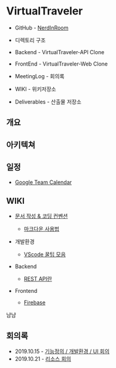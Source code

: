 # VirtualTraveler

- GitHub - <a href=" https://github.com/NerdInRoom ">NerdInRoom</a>

-  디렉토리 구조

  - Backend - VirtualTraveler-API Clone

  - FrontEnd - VirtualTraveler-Web Clone

  - MeetingLog - 회의록

  - WIKI - 위키저장소

  - Deliverables - 산출물 저장소

    

## 개요



## 아키텍쳐



## 일정

- <a href="https://calendar.google.com/calendar/embed?src=k4h8g6b7jn7vrmqlngfj93lb7s%40group.calendar.google.com&ctz=Asia%2FSeoul">Google Team Calendar</a>

## WIKI

- <a href="">문서 작성 & 코딩 컨벤션</a>
  - <a href="./WIKI/about_markdown.md">마크다운 사용법</a>
- 개발환경
  - <a href="./WIKI/about_vscode.md">VScode 꿀팁 모음</a>

- Backend
  - <a href="./WIKI/about_rest.md">REST API란</a>
- Frontend
  - <a href="./WIKI/about_firebase.md">Firebase</a>

냠냠

## 회의록

- 2019.10.15 - <a href="./MeetingLog/20191015.md">기능정의 / 개발환경 / UI 회의</a>
- 2019.10.21 - <a href="./MeetingLog/20191021.md">리소스 회의</a>